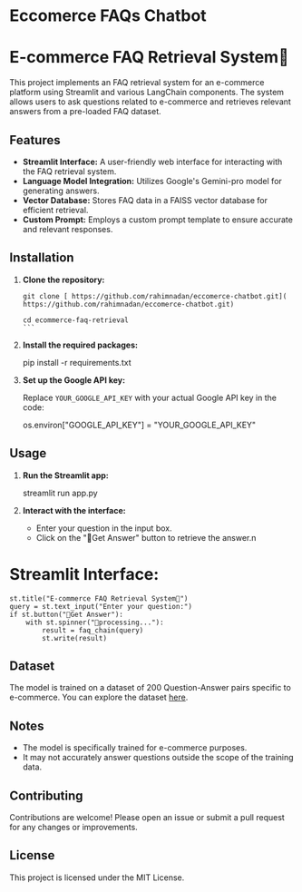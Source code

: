 
Eccomerce FAQs Chatbot
=======
# E-commerce FAQ Retrieval System🛒

This project implements an FAQ retrieval system for an e-commerce platform using Streamlit and various LangChain components. The system allows users to ask questions related to e-commerce and retrieves relevant answers from a pre-loaded FAQ dataset.

## Features

- **Streamlit Interface:** A user-friendly web interface for interacting with the FAQ retrieval system.
- **Language Model Integration:** Utilizes Google's Gemini-pro model for generating answers.
- **Vector Database:** Stores FAQ data in a FAISS vector database for efficient retrieval.
- **Custom Prompt:** Employs a custom prompt template to ensure accurate and relevant responses.

## Installation

1. **Clone the repository:**
    ~~~
    git clone [ https://github.com/rahimnadan/eccomerce-chatbot.git]( https://github.com/rahimnadan/eccomerce-chatbot.git)
   
    cd ecommerce-faq-retrieval
    ```

3. **Install the required packages:**

    pip install -r requirements.txt

4. **Set up the Google API key:**

    Replace `YOUR_GOOGLE_API_KEY` with your actual Google API key in the code:

    os.environ["GOOGLE_API_KEY"] = "YOUR_GOOGLE_API_KEY"
   

## Usage

1. **Run the Streamlit app:**

    streamlit run app.py
   

2. **Interact with the interface:**

    - Enter your question in the input box.
    - Click on the "🔮Get Answer" button to retrieve the answer.n


# **Streamlit Interface:**
  
    st.title("E-commerce FAQ Retrieval System🛒")
    query = st.text_input("Enter your question:")
    if st.button("🔮Get Answer"):
        with st.spinner("🔄processing..."):
            result = faq_chain(query)
            st.write(result)

## Dataset

The model is trained on a dataset of 200 Question-Answer pairs specific to e-commerce. You can explore the dataset [here](https://huggingface.co/datasets/MakTek/Customer_support_faqs_dataset).

## Notes

- The model is specifically trained for e-commerce purposes.
- It may not accurately answer questions outside the scope of the training data.

## Contributing

Contributions are welcome! Please open an issue or submit a pull request for any changes or improvements.

## License

This project is licensed under the MIT License.


